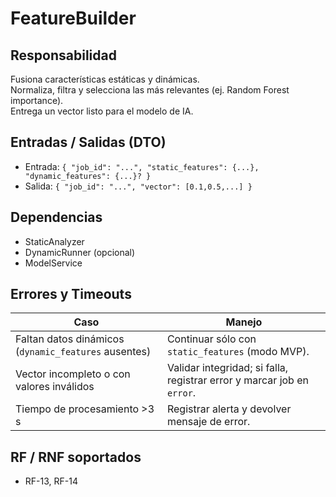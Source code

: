 # FeatureBuilder

## Responsabilidad
Fusiona características estáticas y dinámicas.  
Normaliza, filtra y selecciona las más relevantes (ej. Random Forest importance).  
Entrega un vector listo para el modelo de IA.

## Entradas / Salidas (DTO)
- Entrada: `{ "job_id": "...", "static_features": {...}, "dynamic_features": {...}? }`  
- Salida: `{ "job_id": "...", "vector": [0.1,0.5,...] }`

## Dependencias
- StaticAnalyzer 
- DynamicRunner (opcional)  
- ModelService

## Errores y Timeouts
| Caso                                                 | Manejo                                                                 |
|------------------------------------------------------|------------------------------------------------------------------------|
| Faltan datos dinámicos (`dynamic_features` ausentes) | Continuar sólo con `static_features` (modo MVP).                       |
| Vector incompleto o con valores inválidos            | Validar integridad; si falla, registrar error y marcar job en `error`. |
| Tiempo de procesamiento >3 s                         | Registrar alerta y devolver mensaje de error.                          |

## RF / RNF soportados
- RF-13, RF-14